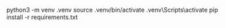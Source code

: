 python3 -m venv .venv
source .venv/bin/activate
.venv\Scripts\activate
pip install -r requirements.txt


